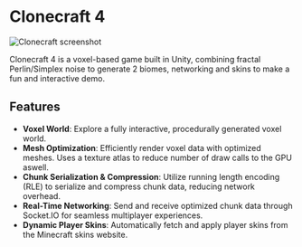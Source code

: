 # Clonecraft 4

![Clonecraft screenshot](https://github.com/user-attachments/assets/0b6ece30-db37-48e7-ac84-515254cdcf13)

Clonecraft 4 is a voxel-based game built in Unity, combining fractal Perlin/Simplex noise to generate 2 biomes, networking and skins to make a fun and interactive demo.

## Features

- **Voxel World**: Explore a fully interactive, procedurally generated voxel world.
- **Mesh Optimization**: Efficiently render voxel data with optimized meshes. Uses a texture atlas to reduce number of draw calls to the GPU aswell.
- **Chunk Serialization & Compression**: Utilize running length encoding (RLE) to serialize and compress chunk data, reducing network overhead.
- **Real-Time Networking**: Send and receive optimized chunk data through Socket.IO for seamless multiplayer experiences.
- **Dynamic Player Skins**: Automatically fetch and apply player skins from the Minecraft skins website.
